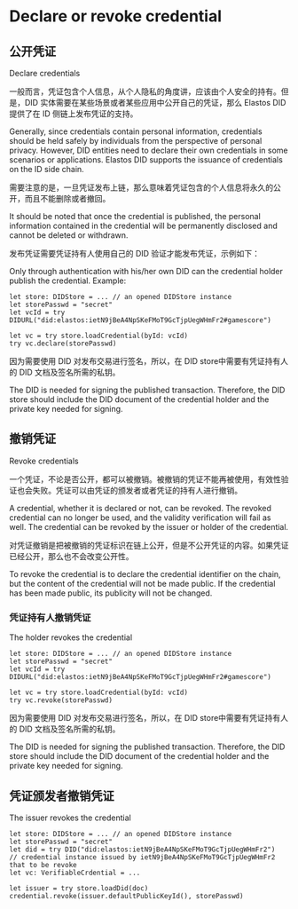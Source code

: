 # Declare or revoke credential

## 公开凭证

Declare credentials

一般而言，凭证包含个人信息，从个人隐私的角度讲，应该由个人安全的持有。但是，DID 实体需要在某些场景或者某些应用中公开自己的凭证，那么 Elastos DID 提供了在 ID 侧链上发布凭证的支持。

Generally, since credentials contain personal information, credentials should be held safely by individuals from the perspective of personal privacy. However, DID entities need to declare their own credentials in some scenarios or applications. Elastos DID supports the issuance of credentials on the ID side chain.

需要注意的是，一旦凭证发布上链，那么意味着凭证包含的个人信息将永久的公开，而且不能删除或者撤回。

It should be noted that once the credential is published, the personal information contained in the credential will be permanently disclosed and cannot be deleted or withdrawn.

发布凭证需要凭证持有人使用自己的 DID 验证才能发布凭证，示例如下：

Only through authentication with his/her own DID can the credential holder publish the credential. Example:

```
let store: DIDStore = ... // an opened DIDStore instance
let storePasswd = "secret"
let vcId = try DIDURL("did:elastos:ietN9jBeA4NpSKeFMoT9GcTjpUegWHmFr2#gamescore")

let vc = try store.loadCredential(byId: vcId)
try vc.declare(storePasswd)
```

因为需要使用 DID 对发布交易进行签名，所以，在 DID store中需要有凭证持有人的 DID 文档及签名所需的私钥。

The DID is needed for signing the published transaction. Therefore, the DID store should include the DID document of the credential holder and the private key needed for signing.

## 撤销凭证

Revoke credentials

一个凭证，不论是否公开，都可以被撤销。被撤销的凭证不能再被使用，有效性验证也会失败。凭证可以由凭证的颁发者或者凭证的持有人进行撤销。

A credential, whether it is declared or not, can be revoked. The revoked credential can no longer be used, and the validity verification will fail as well. The credential can be revoked by the issuer or holder of the credential.

对凭证撤销是把被撤销的凭证标识在链上公开，但是不公开凭证的内容。如果凭证已经公开，那么也不会改变公开性。

To revoke the credential is to declare the credential identifier on the chain, but the content of the credential will not be made public. If the credential has been made public, its publicity will not be changed.

### 凭证持有人撤销凭证

The holder revokes the credential

```
let store: DIDStore = ... // an opened DIDStore instance
let storePasswd = "secret"
let vcId = try DIDURL("did:elastos:ietN9jBeA4NpSKeFMoT9GcTjpUegWHmFr2#gamescore")

let vc = try store.loadCredential(byId: vcId)
try vc.revoke(storePasswd)
```

因为需要使用 DID 对发布交易进行签名，所以，在 DID store中需要有凭证持有人的 DID 文档及签名所需的私钥。

The DID is needed for signing the published transaction. Therefore, the DID store should include the DID document of the credential holder and the private key needed for signing.

## 凭证颁发者撤销凭证

The issuer revokes the credential

```
let store: DIDStore = ... // an opened DIDStore instance
let storePasswd = "secret"
let did = try DID("did:elastos:ietN9jBeA4NpSKeFMoT9GcTjpUegWHmFr2")
// credential instance issued by ietN9jBeA4NpSKeFMoT9GcTjpUegWHmFr2 that to be revoke 
let vc: VerifiableCrdential = ...

let issuer = try store.loadDid(doc)
credential.revoke(issuer.defaultPublicKeyId(), storePasswd)
```
